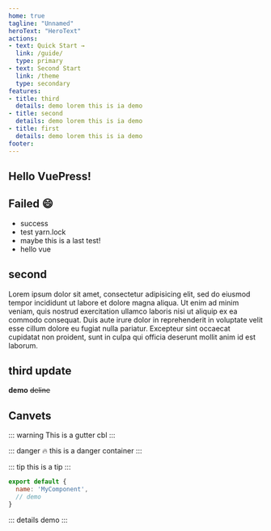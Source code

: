 ```yaml
---
home: true
tagline: "Unnamed"
heroText: "HeroText"
actions:
- text: Quick Start →
  link: /guide/
  type: primary
- text: Second Start
  link: /theme
  type: secondary
features:
- title: third
  details: demo lorem this is ia demo
- title: second
  details: demo lorem this is ia demo
- title: first
  details: demo lorem this is ia demo
footer:
---
```


## Hello VuePress!


## Failed 😄
-  success
- test yarn.lock
- maybe this is a last test!
- hello vue

## second
Lorem ipsum dolor sit amet, consectetur adipisicing elit, sed do eiusmod tempor incididunt ut labore et dolore magna aliqua. Ut enim ad minim veniam, quis nostrud exercitation ullamco laboris nisi ut aliquip ex ea commodo consequat. Duis aute irure dolor in reprehenderit in voluptate velit esse cillum dolore eu fugiat nulla pariatur. Excepteur sint occaecat cupidatat non proident, sunt in culpa qui officia deserunt mollit anim id est laborum.

## third update
  __demo__
  ~~deline~~

## Canvets
::: warning
  This is a gutter cbl
:::


::: danger 🔥
this is a danger container
:::

::: tip
this is a tip
:::

``` js
export default {
  name: 'MyComponent',
  // demo
}
```

::: details
demo
:::
